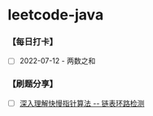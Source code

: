 # leetcode-java 

### 【每日打卡】
- [ ] 2022-07-12 - 两数之和
### 【刷题分享】
- [ ] [深入理解快慢指针算法 -- 链表环路检测](https://zhuanlan.zhihu.com/p/361049436)
